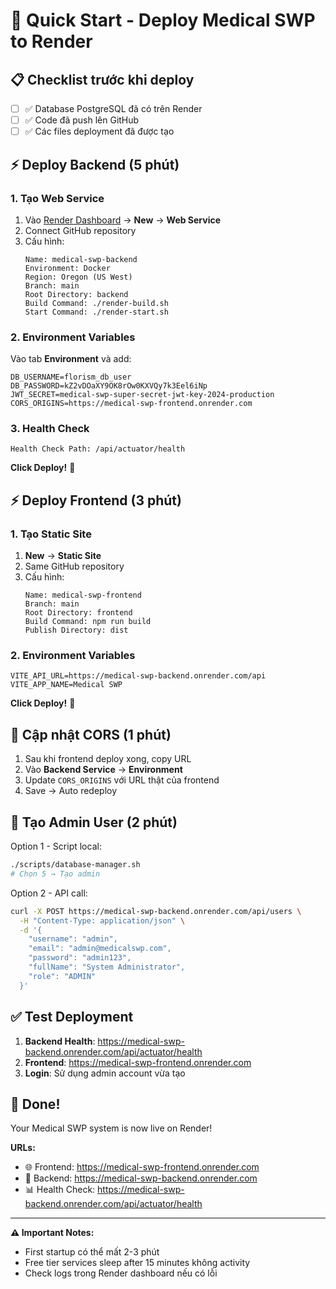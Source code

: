 # 🚀 Quick Start - Deploy Medical SWP to Render

## 📋 Checklist trước khi deploy

- [ ] ✅ Database PostgreSQL đã có trên Render
- [ ] ✅ Code đã push lên GitHub
- [ ] ✅ Các files deployment đã được tạo

## ⚡ Deploy Backend (5 phút)

### 1. Tạo Web Service
1. Vào [Render Dashboard](https://dashboard.render.com) → **New** → **Web Service**
2. Connect GitHub repository
3. Cấu hình:
   ```
   Name: medical-swp-backend
   Environment: Docker  
   Region: Oregon (US West)
   Branch: main
   Root Directory: backend
   Build Command: ./render-build.sh
   Start Command: ./render-start.sh
   ```

### 2. Environment Variables
Vào tab **Environment** và add:
```
DB_USERNAME=florism_db_user
DB_PASSWORD=kZ2vDOaXY9OK8rOw0KXVQy7k3Eel6iNp
JWT_SECRET=medical-swp-super-secret-jwt-key-2024-production
CORS_ORIGINS=https://medical-swp-frontend.onrender.com
```

### 3. Health Check
```
Health Check Path: /api/actuator/health
```

**Click Deploy!** 🚀

## ⚡ Deploy Frontend (3 phút)

### 1. Tạo Static Site  
1. **New** → **Static Site**
2. Same GitHub repository
3. Cấu hình:
   ```
   Name: medical-swp-frontend
   Branch: main
   Root Directory: frontend
   Build Command: npm run build
   Publish Directory: dist
   ```

### 2. Environment Variables
```
VITE_API_URL=https://medical-swp-backend.onrender.com/api
VITE_APP_NAME=Medical SWP
```

**Click Deploy!** 🚀

## 🔄 Cập nhật CORS (1 phút)

1. Sau khi frontend deploy xong, copy URL
2. Vào **Backend Service** → **Environment** 
3. Update `CORS_ORIGINS` với URL thật của frontend
4. Save → Auto redeploy

## 👤 Tạo Admin User (2 phút)

Option 1 - Script local:
```bash
./scripts/database-manager.sh
# Chọn 5 → Tạo admin
```

Option 2 - API call:
```bash
curl -X POST https://medical-swp-backend.onrender.com/api/users \
  -H "Content-Type: application/json" \
  -d '{
    "username": "admin",
    "email": "admin@medicalswp.com", 
    "password": "admin123",
    "fullName": "System Administrator",
    "role": "ADMIN"
  }'
```

## ✅ Test Deployment

1. **Backend Health**: https://medical-swp-backend.onrender.com/api/actuator/health
2. **Frontend**: https://medical-swp-frontend.onrender.com
3. **Login**: Sử dụng admin account vừa tạo

## 🎉 Done!

Your Medical SWP system is now live on Render!

**URLs:**
- 🌐 Frontend: https://medical-swp-frontend.onrender.com
- 🔧 Backend: https://medical-swp-backend.onrender.com
- 📊 Health Check: https://medical-swp-backend.onrender.com/api/actuator/health

---

**⚠️ Important Notes:**
- First startup có thể mất 2-3 phút
- Free tier services sleep after 15 minutes không activity
- Check logs trong Render dashboard nếu có lỗi 